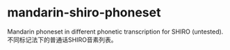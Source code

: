 # mandarin-shiro-phoneset
Mandarin phoneset in different phonetic transcription for SHIRO (untested).不同标记法下的普通话SHIRO音素列表。
